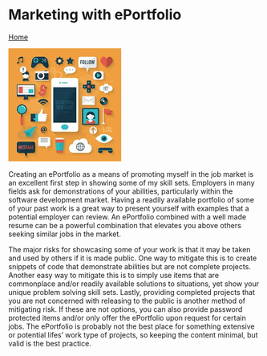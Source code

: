 # Marketing with ePortfolio
[Home](/index.md)

![Image](/ePortfolio_image.jpg)

Creating an ePortfolio as a means of promoting myself in the job market is an 
excellent first step in showing some of my skill sets. Employers in many fields
ask for demonstrations of your abilities, particularly within the software 
development market. Having a readily available portfolio of some of your past 
work is a great way to present yourself with examples that a potential employer 
can review. An ePortfolio combined with a well made resume can be a powerful 
combination that elevates you above others seeking similar jobs in the market.

The major risks for showcasing some of your work is that it may be taken and 
used by others if it is made public.  One way to mitigate this is to create 
snippets of code that demonstrate abilities but are not complete projects.  
Another easy way to mitigate this is to simply use items that are commonplace 
and/or readily available solutions to situations, yet show your unique problem 
solving skill sets. Lastly, providing completed projects that you are not 
concerned with releasing to the public is another method of mitigating risk. 
If these are not options, you can also provide password protected items and/or
only offer the ePortfolio upon request for certain jobs.  The ePortfolio is 
probably not the best place for something extensive or potential lifes’ work 
type of projects, so keeping the content minimal, but valid is the best practice.
